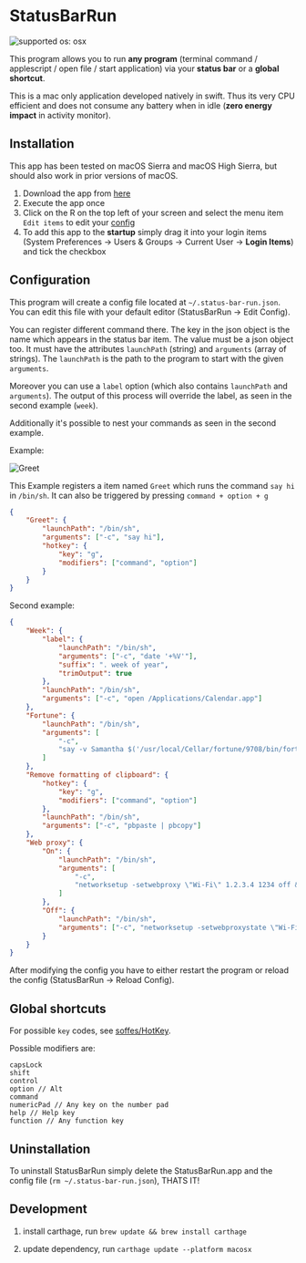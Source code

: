 # StatusBarRun

![supported os: osx](https://img.shields.io/badge/supported%20os-osx-brightgreen.svg)

This program allows you to run **any program** (terminal command / applescript / open file / start application) via your **status bar** or a **global shortcut**.

This is a mac only application developed natively in swift. Thus its very CPU efficient and does not consume any battery when in idle (**zero energy impact** in activity monitor).

## Installation

This app has been tested on macOS Sierra and macOS High Sierra, but should also work in prior versions of macOS.

1. Download the app from [here](https://github.com/insuns/StatusBarRun/releases)
2. Execute the app once
3. Click on the R on the top left of your screen and select the menu item `Edit items` to edit your [config](https://github.com/insuns/StatusBarRun#configuration)
4. To add this app to the **startup** simply drag it into your login items (System Preferences -> Users & Groups -> Current User -> **Login Items**) and tick the checkbox

## Configuration

This program will create a config file located at `~/.status-bar-run.json`.
You can edit this file with your default editor (StatusBarRun -> Edit Config).

You can register different command there.
The key in the json object is the name which appears in the status bar item.
The value must be a json object too.
It must have the attributes `launchPath` (string) and `arguments` (array of strings).
The `launchPath` is the path to the program to start with the given `arguments`.

Moreover you can use a `label` option (which also contains `launchPath` and `arguments`).
The output of this process will override the label, as seen in the second example (`week`).

Additionally it's possible to nest your commands as seen in the second example.

Example:

![Greet](http://i.imgur.com/5dylGW2.png)

This Example registers a item named `Greet` which runs the command `say hi` in `/bin/sh`. It can also be triggered by pressing `command + option + g`

```json
{
    "Greet": {
        "launchPath": "/bin/sh",
        "arguments": ["-c", "say hi"],
        "hotkey": {
            "key": "g",
            "modifiers": ["command", "option"]
        }
    }
}
```

Second example:

```json
{
    "Week": {
        "label": {
            "launchPath": "/bin/sh",
            "arguments": ["-c", "date '+%V'"],
            "suffix": ". week of year",
            "trimOutput": true
        },
        "launchPath": "/bin/sh",
        "arguments": ["-c", "open /Applications/Calendar.app"]
    },
    "Fortune": {
        "launchPath": "/bin/sh",
        "arguments": [
            "-c",
            "say -v Samantha $('/usr/local/Cellar/fortune/9708/bin/fortune' -s)"
        ]
    },
    "Remove formatting of clipboard": {
        "hotkey": {
            "key": "g",
            "modifiers": ["command", "option"]
        },
        "launchPath": "/bin/sh",
        "arguments": ["-c", "pbpaste | pbcopy"]
    },
    "Web proxy": {
        "On": {
            "launchPath": "/bin/sh",
            "arguments": [
                "-c",
                "networksetup -setwebproxy \"Wi-Fi\" 1.2.3.4 1234 off && networksetup -setwebproxystate \"Wi-Fi\" on"
            ]
        },
        "Off": {
            "launchPath": "/bin/sh",
            "arguments": ["-c", "networksetup -setwebproxystate \"Wi-Fi\" off"]
        }
    }
}
```

After modifying the config you have to either restart the program or reload the config (StatusBarRun -> Reload Config).

## Global shortcuts

For possible `key` codes, see [soffes/HotKey](https://github.com/soffes/HotKey/blob/5970874b44ee03e381f46c61b4b6a75c9b49243e/HotKey/Sources/Key.swift).

Possible modifiers are:

```
capsLock
shift
control
option // Alt
command
numericPad // Any key on the number pad
help // Help key
function // Any function key
```

## Uninstallation

To uninstall StatusBarRun simply delete the StatusBarRun.app and the config file (`rm ~/.status-bar-run.json`), THATS IT!


## Development
1. install carthage, run `brew update && brew install carthage`

2. update dependency, run `carthage update --platform macosx`
